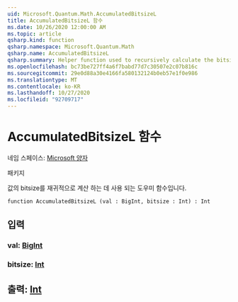 ```yaml
---
uid: Microsoft.Quantum.Math.AccumulatedBitsizeL
title: AccumulatedBitsizeL 함수
ms.date: 10/26/2020 12:00:00 AM
ms.topic: article
qsharp.kind: function
qsharp.namespace: Microsoft.Quantum.Math
qsharp.name: AccumulatedBitsizeL
qsharp.summary: Helper function used to recursively calculate the bitsize of a value.
ms.openlocfilehash: bc73be727ff4a6f7babd77d7c30507e2c07b816c
ms.sourcegitcommit: 29e0d88a30e4166fa580132124b0eb57e1f0e986
ms.translationtype: MT
ms.contentlocale: ko-KR
ms.lasthandoff: 10/27/2020
ms.locfileid: "92709717"
---
```

# <a name="accumulatedbitsizel-function"></a>AccumulatedBitsizeL 함수

네임 스페이스: [Microsoft 양자](xref:Microsoft.Quantum.Math)

패키지 [](https://nuget.org/packages/)


값의 bitsize를 재귀적으로 계산 하는 데 사용 되는 도우미 함수입니다.

```qsharp
function AccumulatedBitsizeL (val : BigInt, bitsize : Int) : Int
```


## <a name="input"></a>입력

### <a name="val--bigint"></a>val: [BigInt](xref:microsoft.quantum.lang-ref.bigint)




### <a name="bitsize--int"></a>bitsize: [Int](xref:microsoft.quantum.lang-ref.int)





## <a name="output--int"></a>출력: [Int](xref:microsoft.quantum.lang-ref.int)

